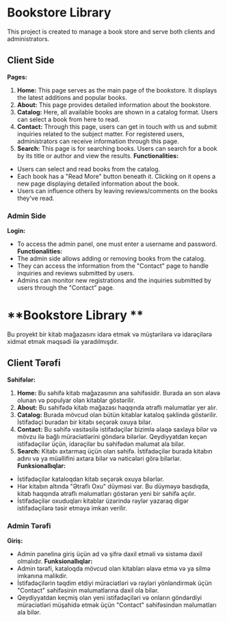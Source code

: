 # **Bookstore Library**
This project is created to manage a book store and serve both clients and administrators. 
## Client Side
**Pages:**
1. **Home:** This page serves as the main page of the bookstore. It displays the latest additions and popular books.
2. **About:** This page provides detailed information about the bookstore.
3. **Catalog:** Here, all available books are shown in a catalog format. Users can select a book from here to read.
4. **Contact:** Through this page, users can get in touch with us and submit inquiries related to the subject matter. For registered users, administrators can receive information through this page.
5. **Search:** This page is for searching books. Users can search for a book by its title or author and view the results.
**Functionalities:**
- Users can select and read books from the catalog.
- Each book has a "Read More" button beneath it. Clicking on it opens a new page displaying detailed information about the book.
- Users can influence others by leaving reviews/comments on the books they've read.
### Admin Side
**Login:**
- To access the admin panel, one must enter a username and password.
**Functionalities:**
- The admin side allows adding or removing books from the catalog.
- They can access the information from the "Contact" page to handle inquiries and reviews submitted by users.
- Admins can monitor new registrations and the inquiries submitted by users through the "Contact" page.








# **Bookstore Library **
Bu proyekt bir kitab mağazasını idarə etmək və müştərilərə və idarəçilərə xidmət etmək məqsədi ilə yaradılmışdır. 
## Client Tərəfi
**Səhifələr:**
1. **Home:** Bu səhifə kitab mağazasının ana səhifəsidir. Burada ən son əlavə olunan və populyar olan kitablar göstərilir.
2. **About:** Bu səhifədə kitab mağazası haqqında ətraflı məlumatlar yer alır.
3. **Catalog:** Burada mövcud olan bütün kitablar kataloq şəklində göstərilir. İstifadəçi buradan bir kitabı seçərək oxuya bilər.
4. **Contact:** Bu səhifə vasitəsilə istifadəçilər bizimlə əlaqə saxlaya bilər və mövzu ilə bağlı müraciətlərini göndərə bilərlər. Qeydiyyatdan keçən istifadəçilər üçün, idarəçilər bu səhifədən məlumat ala bilər.
5. **Search:** Kitabı axtarmaq üçün olan səhifə. İstifadəçilər burada kitabın adını və ya müəllifini axtara bilər və nəticələri görə bilərlər.
**Funksionallıqlar:**
- İstifadəçilər kataloqdan kitab seçərək oxuya bilərlər.
- Hər kitabın altında "Ətraflı Oxu" düyməsi var. Bu düyməyə basdıqda, kitab haqqında ətraflı məlumatları göstərən yeni bir səhifə açılır.
- İstifadəçilər oxuduqları kitablar üzərində rəylər yazaraq digər istifadəçilərə təsir etməyə imkan verilir.
### Admin Tərəfi
**Giriş:**
- Admin panelinə giriş üçün ad və şifrə daxil etməli və sistəmə daxil olmalıdır.
**Funksionallıqlar:**
- Admin tərəfi, kataloqda mövcud olan kitabları əlavə etmə və ya silmə imkanına malikdir.
- İstifadəçilərin təqdim etdiyi müraciətləri və rəyləri yönləndirmək üçün "Contact" səhifəsinin məlumatlarına daxil ola bilər.
- Qeydiyyatdan keçmiş olan yeni istifadəçiləri və onların göndərdiyi müraciətləri müşahidə etmək üçün "Contact" səhifəsindən məlumatları ala bilər.